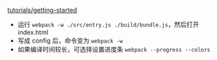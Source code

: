 [tutorials/getting-started](https://webpack.github.io/docs/tutorials/getting-started/#setup-compilation)

* 运行 `webpack -w ./src/entry.js ./build/bundle.js`，然后打开 index.html
* 写成 config 后，命令变为 `webpack -w`
* 如果编译时间较长，可选择设置进度条 `webpack --progress --colors`
